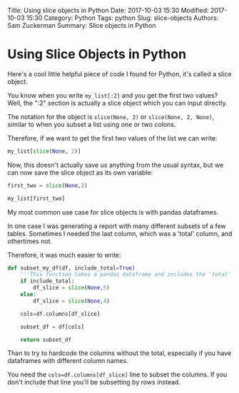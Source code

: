 Title: Using slice objects in Python
Date: 2017-10-03 15:30
Modified: 2017-10-03 15:30
Category: Python
Tags: python
Slug: slice-objects
Authors: Sam Zuckerman
Summary: Slice objects in Python


# Using Slice Objects in Python

Here's a cool little helpful piece of code I found for Python, it's called a slice object.

You know when you write `my_list[:2]` and you get the first two values? Well, the ":2" section is actually a slice object which you can input directly.

The notation for the object is `slice(None, 2)` or `slice(None, 2, None)`, similar to when you subset a list using one or two colons.

Therefore, if we want to get the first two values of the list we can write:

```python
my_list[slice(None, 2)]
```

Now, this doesn't actually save us anything from the usual syntax, but we can now save the slice object as its own variable:

```python
first_two = slice(None,2)

my_list[first_two]
```

My most common use case for slice objects is with pandas dataframes.

In one case I was generating a report with many different subsets of a few tables. Sometimes I needed the last column, which was a 'total' column, and othertimes not.

Therefore, it was much easier to write:

```python
def subset_my_df(df, include_total=True)
	'''This function takes a pandas dataframe and includes the 'total' column at the end, or not.'''
	if include_total:
		df_slice = slice(None,5)
	else:
		df_slice = slice(None,4)

	cols=df.columns[df_slice]

	subset_df = df[cols]

	return subset_df
```


Than to try to hardcode the columns without the total, especially if you have dataframes with different column names.

You need the `cols=df.columns[df_slice]` line to subset the columns.  If you don't include that line you'll be subsetting by rows instead.